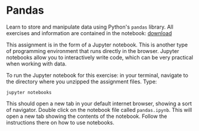 # Pandas

Learn to store and manipulate data using Python's `pandas` library. All exercises and information are contained in the notebook:  [download](../downloads/pandas.zip)

This assignment is in the form of a Jupyter notebook. This is another type of programming environment that runs directly in the browser. Jupyter notebooks allow you to interactively write code, which can be very practical when working with data.

To run the Jupyter notebook for this exercise: in your terminal, navigate to the directory where you unzipped the assignment files. Type:

    jupyter notebooks

This should open a new tab in your default internet browser, showing a sort of navigator. Double click on the notebook file called `pandas.ipynb`. This will open a new tab showing the contents of the notebook. Follow the instructions there on how to use notebooks.
